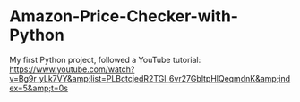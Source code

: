 # Amazon-Price-Checker-with-Python
My first Python project, followed a YouTube tutorial: https://www.youtube.com/watch?v=Bg9r_yLk7VY&amp;list=PLBctcjedR2TGl_6vr27GbltpHlQeqmdnK&amp;index=5&amp;t=0s
